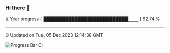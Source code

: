 ### Hi there 👋

⏳ Year progress { ███████████████████████████▁▁▁ } 92.74 %

---

⏰ Updated on Tue, 05 Dec 2023 12:14:38 GMT

![Progress Bar CI](https://github.com/Shyam-Makwana/GitHub-Actions-Demo/workflows/Progress%20Bar%20CI/badge.svg)

